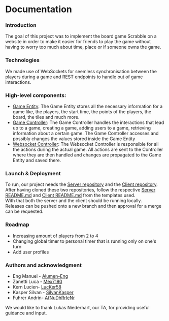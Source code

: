 # Documentation

### Introduction

The goal of this project was to implement the board game Scrabble on a website
in order to make it easier for friends to play the game without having to worry
too much about time, place or if someone owns the game.

### Technologies

We made use of WebSockets for seemless synchronisation between the players during a game and
REST endpoints to handle out of game interactions.

### High-level components:

- [Game Entity](https://github.com/AfNuDhRrIeNr/sopra-fs25-group-33-server/blob/main/src/main/java/ch/uzh/ifi/hase/soprafs24/entity/Game.java):
  The Game Entity stores all the necessary information for a game like, the players, the start time, the points of the players, the board, the tiles and much more.
- [Game Controller](https://github.com/AfNuDhRrIeNr/sopra-fs25-group-33-server/blob/main/src/main/java/ch/uzh/ifi/hase/soprafs24/controller/GameController.java):
  The Game Controller handles the interactions that lead up to a game, creating a game, adding users to a game, retrieving information about a certain game. The Game Controller accesses and possibly changes the values stored inside the Game Entity
- [Websocket Controller](https://github.com/AfNuDhRrIeNr/sopra-fs25-group-33-server/blob/main/src/main/java/ch/uzh/ifi/hase/soprafs24/websocket/WebSocketController.java):
  The Websocket Controller is responsible for all the actions during the actual game. All actions are sent to the Controller where they are then handled and changes are propagated to the Game Entity and saved there.

### Launch & Deployment

To run, our project needs the [Server repository](https://github.com/AfNuDhRrIeNr/sopra-fs25-group-33-server) and the [Client repository](https://github.com/AfNuDhRrIeNr/sopra-fs25-group-33-client). 
<br>After having cloned these two repositories,
follow the respective
[Server README.md](https://github.com/HASEL-UZH/sopra-fs25-template-server/blob/main/README.md)
and [Client README.md](https://github.com/HASEL-UZH/sopra-fs25-template-client)
from the templates used. <br> With that both the server and the client should be
running locally. <br> Releases can be pushed onto a new branch and then
approval for a merge can be requested.

### Roadmap

- Increasing amount of players from 2 to 4
- Changing global timer to personal timer that is running only on one's turn
- Add user profiles

### Authors and acknowledgment
* Eng Manuel - [Alumen-Eng](https://github.com/Alumen-Eng)
* Zanetti Luca - [Mex7180](https://github.com/Mex7180)
* Kern Lucien- [LucKer58](https://github.com/LucKer58)
* Kasper Silvan - [SilvanKasper](https:://github.com/SilvanKasper)
* Fuhrer Andrin- [AfNuDhRrIeNr](https://github.com/AfNuDhRrIeNr)

We would like to thank Lukas Niederhart, our TA, for providing useful guidance and input.
